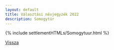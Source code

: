 ```yaml
---
layout: default
title: Választási névjegyzék 2022
description: Somogytúr
---
```


{% include settlementHTMLs/Somogytuur.html %}

[Vissza](./)
